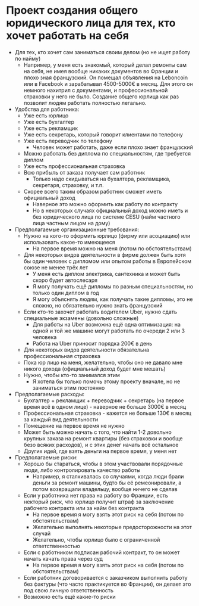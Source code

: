 # Проект создания общего юридического лица для тех, кто хочет работать на себя
* Для тех, кто хочет сам заниматься своим делом (но не ищет работу по найму)
  + Например, у меня есть знакомый, который делал ремонты сам на себя, не имея вообще никаких документов во Франции и плохо зная французский. Он помещал объявления на Leboncoin или в Facebook и зарабатывал 4500-5000€ в месяц. Для этого он немного нахитрил с документами, и профессиональной страховки у него не было. Создание общего юрлица как раз позволит людям работать полностью легально.
* Удобства для работника:
  + Уже есть юрлицо
  + Уже есть бухгалтер
  + Уже есть рекламщик
  + Уже есть секретарь, который говорит клиентами по телефону
  + Уже есть переводчик по телефону
    - Человек может работать, даже если плохо знает французский
  + Можно работать без диплома по специальностям, где требуется диплом
  + Уже есть профессиональная страховка 
  + Всю прибыль от заказа получает сам работник
    - Только надо скидываться на бухалтера, рекламщика, секретаря, страховку, и т.п.
  + Скорее всего таким образом работник сможет иметь официальный доход
    - Наверное это можно оформить как работу по контракту
    - Но в некоторых случаях официальный доход можно иметь и без юридического лица по системе CESU (найм частного лица частным лицом на дому)
* Предполагаемые организационные требования:
  + Нужно на кого-то оформить юрлицо (фирму или асоциацию) или использовать какое-то имеющееся
    + На первое время можно на меня (потом по обстоятельствам)
  + Для некоторых видов деятельности в фирме должен быть хотя бы один человек с дипломом или опытом работы в Европейском союзе не менее трёх лет
    - У меня есть диплом электрика, сантехника и может быть скоро будет автослесаря
    - Я могу получать ещё дипломы по разным специальностям, но только один диплом в год
    - Я могу объяснять людям, как получать такие дипломы, это не сложно, но обязательно нужно знать французский
  + Если кто-то захочет работать водителем Uber, нужно сдать специальные экзамены (довольно сложные)
    + Для работы на Uber возможна ещё одна оптимизация: на одной и той же машине могут работать по очереди 2 или 3 человека
    + Работа на Uber приносит порядка 200€ в день
  + Для некоторых видов деятельности обязательна профессиональная страховка
  + Пока юр лицо на меня, желательно, чтобы оно не давало мне никого дохода (официальный доход будет мне мешать)
  + Нужно, чтобы кто-то занимался этим
    - Я хотела бы только помочь этому проекту вначале, но не заниматься этим постоянно
* Предполагаемые расходы:
  + Бухгалтер + рекламщик + переводчик + секретарь (на первое время всё в одном лице) - наверное не больше 3000€ в месяц
  + Профессиональная страховка - кажется не больше 130€ в месяц за каждый вид деятельности
  + Помещение на первое время не нужно
  + Может быть можно начать с того, что найти 1-2 довольно крупных заказа на ремонт квартиры (без страховки и вообще безо всяких расходов), и с этих денег начать всё остальное
  + Других идей, где взять деньги на первое время, у меня нет
* Предполагаемые риски:
  + Хорошо бы стараться, чтобы в этом участвовали порядочные люди, либо контролировать качество работы
    - Например, я сталкивалась со случаями, когда люди брали деньги за ремонт машины, будто бы её ремеонировали, а потом возвращали владельцу, вообще ничего не сделав 
  + Если у работника нет права на работу во Франции, есть некторый риск, что юрлицо получит штраф за заключение рабочего контракта или за найм без контракта
    - На первое время я могу взять этот риск на себя (потом по обстоятельствам)
    - Желательно выполнять некоторые предосторожности на этот случай
    - Желательно, чтобы юрлицо было с ограниченной ответственностью
  + Если с работником подписан рабочий контракт, то он может начать качать права через суд 
    - На первое время я могу взять этот риск на себя (потом по обстоятельствам)
  + Если работник договоривается с заказчиком выполнить работу без фактуры (что часто практикуется во Франции), он делает это под свою личную ответственность
  + Возможно есть ещё какие-то риски
